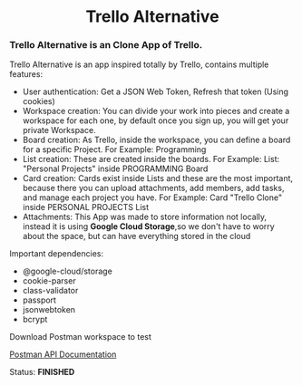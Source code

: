 <h1 align="center">Trello Alternative</h1>

<h3>Trello Alternative is an Clone App of Trello.</h3>
<p>Trello Alternative is an app inspired totally by Trello, contains multiple features: </p>
<ul>
  <li>User authentication: Get a JSON Web Token, Refresh that token (Using cookies)</li>
  <li>Workspace creation: You can divide your work into pieces and create a workspace for each one, by default once you sign up, you will get your private Workspace. </li>
  <li>Board creation: As Trello, inside the workspace, you can define a board for a specific Project. For Example: Programming</li>
  <li>List creation: These are created inside the boards. For Example: List: "Personal Projects" inside PROGRAMMING Board</li>
  <li>Card creation: Cards exist inside Lists and these are the most important, because there you can upload attachments, add members, add tasks, and manage each project you have. For Example: Card "Trello Clone" inside PERSONAL PROJECTS List</li>
  <li>Attachments: This App was made to store information not locally, instead it is using <strong>Google Cloud Storage</strong>,so we don't have to worry about the space, but can have everything stored in the cloud</li>
</ul>

Important dependencies: 
- @google-cloud/storage
- cookie-parser
- class-validator
- passport
- jsonwebtoken
- bcrypt

<p>Download Postman workspace to test</p>
<a href="https://www.postman.com/red-sunset-304499/workspace/trello-alternative">Postman API Documentation</a>

<p>Status: <strong>FINISHED</strong></p>
